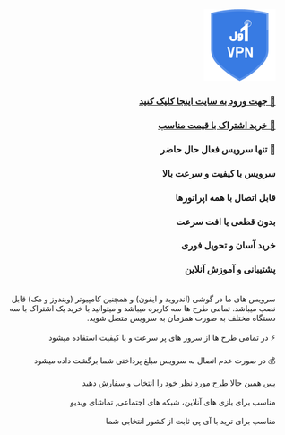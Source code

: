 <div id="md" dir="rtl">
  <img src="/logo.png?raw=true" width="128" height="128">
  <br>
  <h3>
    <a href="https://blue4dom.github.io/" rel="nofollow" target="_blank">
      🔗 جهت ورود به سایت اینجا کلیک کنید
    </a>
  </h3>
  <h3>
    <a href="https://blue4dom.github.io/#subscribe" rel="nofollow" target="_blank">
      🛒 خرید اشتراک با قیمت مناسب
    </a>
  </h3>
  <h3>
    🥇 تنها سرویس فعال حال حاضر
  </h3>
  <h3>
    سرویس با کیفیت و سرعت بالا
  </h3>
  <h3>
    قابل اتصال با همه اپراتورها
  </h3>
  <h3>
    بدون قطعی یا افت سرعت
  </h3>
  <h3>
    خرید آسان و تحویل فوری
  </h3>
  <h3>
    پشتیبانی و آموزش آنلاین 
  </h3>
  <br>
سرویس های ما در گوشی (اندروید و ایفون) و همچنین کامپیوتر (ویندوز و مک) قابل نصب میباشد. تمامی طرح ها سه کاربره میباشد و میتوانید با خرید یک اشتراک با سه دستگاه مختلف به صورت همزمان به سرویس متصل شوید.
  <br><br>
⚡ در تمامی طرح ها از سرور های پر سرعت و با کیفیت استفاده میشود
  <br><br>
💰 در صورت عدم اتصال به سرویس مبلغ پرداختی شما برگشت داده میشود
  <br><br>
پس همین حالا طرح مورد نظر خود را انتخاب و سفارش دهید
  <br><br>
مناسب برای بازی های آنلاین، شبکه های اجتماعی, تماشای ویدیو
  <br><br>
مناسب برای ترید با آی پی ثابت از کشور انتخابی شما
</div>
